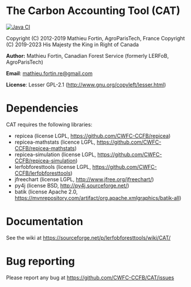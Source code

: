 The Carbon Accounting Tool (CAT)
=======================================

<!-- badges: start -->
[![Java CI](https://github.com/CWFC-CCFB/CAT/actions/workflows/gradle.yml/badge.svg)](https://github.com/CWFC-CCFB/CAT/actions/workflows/gradle.yml)
<!-- badges: end -->

Copyright (C) 2012-2019 Mathieu Fortin, AgroParisTech, France
Copyright (C) 2019-2023 His Majesty the King in Right of Canada

**Author:** Mathieu Fortin, Canadian Forest Service (formerly LERFoB, AgroParisTech)

**Email**: mathieu.fortin.re@gmail.com

**License**: Lesser GPL-2.1 (http://www.gnu.org/copyleft/lesser.html)

# Dependencies
CAT requires the following libraries:
- repicea (license LGPL, https://github.com/CWFC-CCFB/repicea)
- repicea-mathstats (licence LGPL, https://github.com/CWFC-CCFB/repicea-mathstats)
- repicea-simulation (license LGPL, https://github.com/CWFC-CCFB/repicea-simulation)
- lerfobforesttools (license LGPL, https://github.com/CWFC-CCFB/lerfobforesttools)
- jfreechart  (license LGPL, http://www.jfree.org/jfreechart/)
- py4j (license BSD, http://py4j.sourceforge.net/)
- batik (license Apache 2.0, https://mvnrepository.com/artifact/org.apache.xmlgraphics/batik-all)

# Documentation
See the wiki at https://sourceforge.net/p/lerfobforesttools/wiki/CAT/

# Bug reporting
Please report any bug at https://github.com/CWFC-CCFB/CAT/issues

